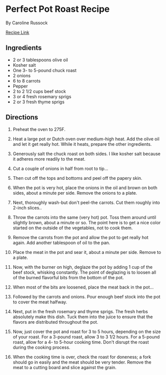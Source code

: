 # Perfect Pot Roast Recipe

By Caroline Russock

[Recipe Link](https://www.seriouseats.com/perfect-pot-roast-recipe-pioneer-woman)

## Ingredients 

- 2 or 3 tablespoons olive oil
- Kosher salt
- One 3- to 5-pound chuck roast
- 2 onions
- 6 to 8 carrots
- Pepper
- 2 to 2 1/2 cups beef stock
- 3 or 4 fresh rosemary sprigs
- 2 or 3 fresh thyme sprigs


## Directions
1. Preheat the oven to 275F.

2. Heat a large pot or Dutch oven over medium-high heat. Add the olive oil and let it get really hot. While it heats, prepare the other ingredients.

3. Generously salt the chuck roast on both sides. I like kosher salt because it adheres more readily to the meat.

4. Cut a couple of onions in half from root to tip...

5. Then cut off the tops and bottoms and peel off the papery skin.

6. When the pot is very hot, place the onions in the oil and brown on both sides, about a minute per side. Remove the onions to a plate.

7. Next, thoroughly wash-but don't peel-the carrots. Cut them roughly into 2-inch slices..

8. Throw the carrots into the same (very hot) pot. Toss them around until slightly brown, about a minute or so. The point here is to get a nice color started on the outside of the vegetables, not to cook them.

9. Remove the carrots from the pot and allow the pot to get really hot again. Add another tablespoon of oil to the pan.

10. Place the meat in the pot and sear it, about a minute per side. Remove to a plate.

11. Now, with the burner on high, deglaze the pot by adding 1 cup of the beef stock, whisking constantly. The point of deglazing is to loosen all of the burned flavorful bits from the bottom of the pot.

12. When most of the bits are loosened, place the meat back in the pot...

13. Followed by the carrots and onions. Pour enough beef stock into the pot to cover the meat halfway.

14. Next, put in the fresh rosemary and thyme sprigs. The fresh herbs absolutely make this dish. Tuck them into the juice to ensure that the flavors are distributed throughout the pot.

15. Now, just cover the pot and roast for 3 to 5 hours, depending on the size of your roast. For a 3-pound roast, allow 3 to 3 1/2 hours. For a 5-pound roast, allow for a 4- to 5-hour cooking time. Don't disrupt the roast during the cooking process.

16. When the cooking time is over, check the roast for doneness; a fork should go in easily and the meat should be very tender. Remove the meat to a cutting board and slice against the grain.